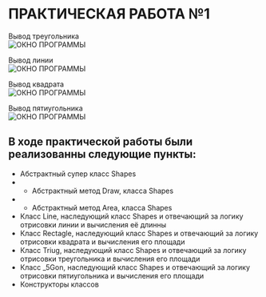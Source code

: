 # ПРАКТИЧЕСКАЯ РАБОТА №1
Вывод треугольника <br>
![ОКНО ПРОГРАММЫ](https://github.com/Je1rei/Java-Tasks/blob/main/Task%201/AbstractSuperclass/IMG/Triug.png)

Вывод линии <br>
![ОКНО ПРОГРАММЫ](https://github.com/Je1rei/Java-Tasks/blob/main/Task%201/AbstractSuperclass/IMG/Line.png)

Вывод квадрата <br>
![ОКНО ПРОГРАММЫ](https://github.com/Je1rei/Java-Tasks/blob/main/Task%201/AbstractSuperclass/IMG/Square.png)

Вывод пятиугольника <br>
![ОКНО ПРОГРАММЫ](https://github.com/Je1rei/Java-Tasks/blob/main/Task%201/AbstractSuperclass/IMG/5gon.png)
## В ходе практической работы были реализованны следующие пункты:
- Абстрактный супер класс Shapes
- - Абстрактный метод Draw, класса Shapes
- - Абстрактный метод Area, класса Shapes
- Класс Line, наследующий класс Shapes и отвечающий за логику отрисовки линии и вычисления её длинны
- Класс Rectagle, наследующий класс Shapes и отвечающий за логику отрисовки квадрата и вычисления его площади
- Класс Triug, наследующий класс Shapes и отвечающий за логику отрисовки треугольника и вычисления его площади
- Класс _5Gon, наследующий класс Shapes и отвечающий за логику отрисовки пятиугольника и вычисления его площади
- Конструкторы классов
